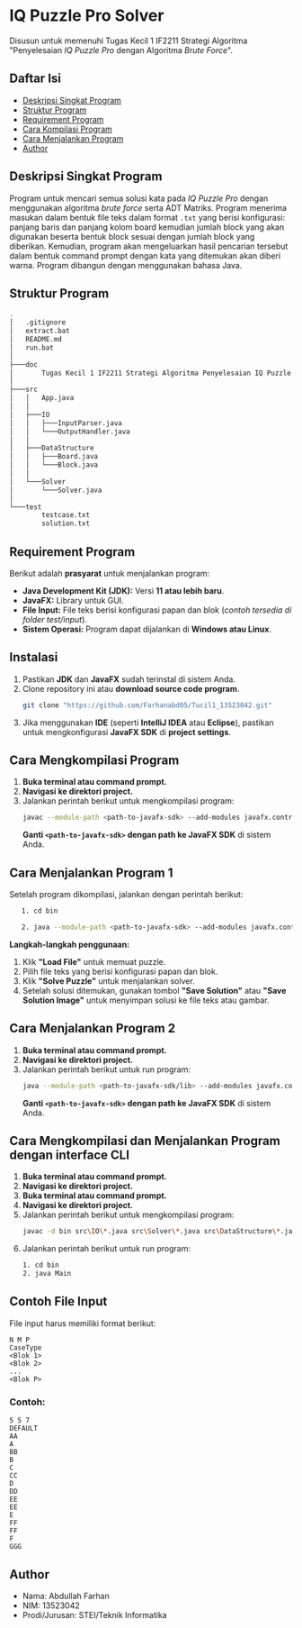 # IQ Puzzle Pro Solver
Disusun untuk memenuhi Tugas Kecil 1 IF2211 Strategi Algoritma "Penyelesaian *IQ Puzzle Pro* dengan Algoritma *Brute Force*".

## Daftar Isi
* [Deskripsi Singkat Program](#deskripsi-singkat-program)
* [Struktur Program](#struktur-program)
* [Requirement Program](#struktur-program)
* [Cara Kompilasi Program](#cara-kompilasi-program)
* [Cara Menjalankan Program](#cara-menjalankan-program)
* [Author](#author)

## Deskripsi Singkat Program
Program untuk mencari semua solusi kata pada *IQ Puzzle Pro* dengan menggunakan algoritma *brute force* serta ADT Matriks. Program menerima masukan dalam bentuk file teks dalam format `.txt` yang berisi konfigurasi: panjang baris dan panjang kolom board kemudian jumlah block yang akan digunakan beserta bentuk block sesuai dengan jumlah block yang diberikan. Kemudian, program akan mengeluarkan hasil pencarian tersebut dalam bentuk command prompt dengan kata yang ditemukan akan diberi warna. Program dibangun dengan menggunakan bahasa Java.

## Struktur Program
```bash
.
│   .gitignore
│   extract.bat
│   README.md
│   run.bat
│   
├───doc
│       Tugas Kecil 1 IF2211 Strategi Algoritma Penyelesaian IQ Puzzle Pro dengan Algoritma Brute Force.pdf
│       
├───src
│   │   App.java
│   │
│   ├───IO
│   │   ├───InputParser.java
│   │   └───OutputHandler.java
│   │
│   ├───DataStructure
│   │   ├───Board.java
│   │   └───Block.java
│   │ 
│   └───Solver
│       └───Solver.java
│
└───test
        testcase.txt
        solution.txt
```

## Requirement Program
Berikut adalah **prasyarat** untuk menjalankan program:

- **Java Development Kit (JDK):** Versi **11 atau lebih baru**.
- **JavaFX:** Library untuk GUI.
- **File Input:** File teks berisi konfigurasi papan dan blok (*contoh tersedia di folder test/input*).
- **Sistem Operasi:** Program dapat dijalankan di **Windows atau Linux**.

## Instalasi
1. Pastikan **JDK** dan **JavaFX** sudah terinstal di sistem Anda.
2. Clone repository ini atau **download source code program**.
   ```bash
   git clone "https://github.com/Farhanabd05/Tucil1_13523042.git"
   ```
3. Jika menggunakan **IDE** (seperti **IntelliJ IDEA** atau **Eclipse**), pastikan untuk mengkonfigurasi **JavaFX SDK** di **project settings**.

## Cara Mengkompilasi Program 
1. **Buka terminal atau command prompt.**
2. **Navigasi ke direktori project.**
3. Jalankan perintah berikut untuk mengkompilasi program:
   ```bash
   javac --module-path <path-to-javafx-sdk> --add-modules javafx.controls -d bin src\IO\*.java src\Solver\*.java src\DataStructure\*.java src\*.java
   ```
   **Ganti `<path-to-javafx-sdk>` dengan path ke JavaFX SDK** di sistem Anda.

## Cara Menjalankan Program 1
Setelah program dikompilasi, jalankan dengan perintah berikut:
```bash
   1. cd bin

   2. java --module-path <path-to-javafx-sdk> --add-modules javafx.controls App
```
**Langkah-langkah penggunaan:**
1. Klik **"Load File"** untuk memuat puzzle.
2. Pilih file teks yang berisi konfigurasi papan dan blok.
2. Klik **"Solve Puzzle"** untuk menjalankan solver.
3. Setelah solusi ditemukan, gunakan tombol **"Save Solution"** atau **"Save Solution Image"** untuk menyimpan solusi ke file teks atau gambar.

## Cara Menjalankan Program 2
1. **Buka terminal atau command prompt.**
2. **Navigasi ke direktori project.**
3. Jalankan perintah berikut untuk run program:
   ```bash
   java --module-path <path-to-javafx-sdk/lib> --add-modules javafx.controls,javafx.fxml -cp bin App
   ```
   **Ganti `<path-to-javafx-sdk>` dengan path ke JavaFX SDK** di sistem Anda.

## Cara Mengkompilasi dan Menjalankan Program dengan interface CLI
1. **Buka terminal atau command prompt.**
2. **Navigasi ke direktori project.**
1. **Buka terminal atau command prompt.**
2. **Navigasi ke direktori project.**
3. Jalankan perintah berikut untuk mengkompilasi program:
   ```bash
   javac -d bin src\IO\*.java src\Solver\*.java src\DataStructure\*.java src\*.java
   ```
4. Jalankan perintah berikut untuk run program:
   ```bash
   1. cd bin
   2. java Main
   ```
## Contoh File Input
File input harus memiliki format berikut:
```
N M P
CaseType
<Blok 1>
<Blok 2>
...
<Blok P>
```
### Contoh:
```
5 5 7
DEFAULT
AA
A
BB
B
C
CC
D
DD
EE
EE
E
FF
FF
F
GGG
```

## Author
* Nama: Abdullah Farhan
* NIM: 13523042
* Prodi/Jurusan: STEI/Teknik Informatika
